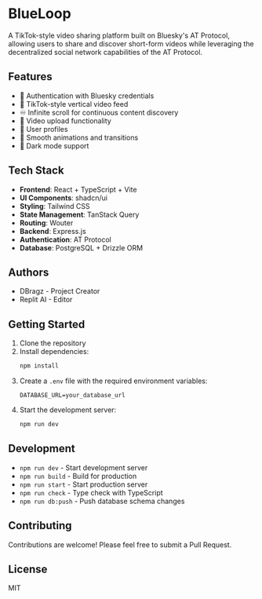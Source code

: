 # BlueLoop

A TikTok-style video sharing platform built on Bluesky's AT Protocol, allowing users to share and discover short-form videos while leveraging the decentralized social network capabilities of the AT Protocol.

## Features

- 🔐 Authentication with Bluesky credentials
- 📱 TikTok-style vertical video feed
- ♾️ Infinite scroll for continuous content discovery
- 🎥 Video upload functionality
- 👤 User profiles
- 💫 Smooth animations and transitions
- 🌙 Dark mode support

## Tech Stack

- **Frontend**: React + TypeScript + Vite
- **UI Components**: shadcn/ui
- **Styling**: Tailwind CSS
- **State Management**: TanStack Query
- **Routing**: Wouter
- **Backend**: Express.js
- **Authentication**: AT Protocol
- **Database**: PostgreSQL + Drizzle ORM

## Authors

- DBragz - Project Creator
- Replit AI - Editor

## Getting Started

1. Clone the repository
2. Install dependencies:
   ```bash
   npm install
   ```
3. Create a `.env` file with the required environment variables:
   ```
   DATABASE_URL=your_database_url
   ```
4. Start the development server:
   ```bash
   npm run dev
   ```

## Development

- `npm run dev` - Start development server
- `npm run build` - Build for production
- `npm run start` - Start production server
- `npm run check` - Type check with TypeScript
- `npm run db:push` - Push database schema changes

## Contributing

Contributions are welcome! Please feel free to submit a Pull Request.

## License

MIT